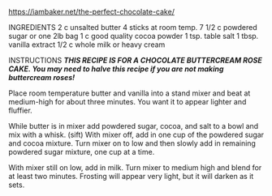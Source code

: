 https://iambaker.net/the-perfect-chocolate-cake/

INGREDIENTS
2 c unsalted butter 4 sticks at room temp.
7 1/2 c powdered sugar or one 2lb bag
1 c good quality cocoa powder
1 tsp. table salt
1 tbsp. vanilla extract
1/2 c whole milk or heavy cream

INSTRUCTIONS
***THIS RECIPE IS FOR A CHOCOLATE BUTTERCREAM ROSE CAKE. You may need to halve this recipe if you are not making buttercream roses!***

Place room temperature butter and vanilla into a stand mixer and beat at medium-high for about three minutes. You want it to appear lighter and fluffier.

While butter is in mixer add powdered sugar, cocoa, and salt to a bowl and mix with a whisk. (sift)
With mixer off, add in one cup of the powdered sugar and cocoa mixture. Turn mixer on to low and then slowly add in remaining powdered sugar mixture, one cup at a time.

With mixer still on low, add in milk. Turn mixer to medium high and blend for at least two minutes.
Frosting will appear very light, but it will darken as it sets.